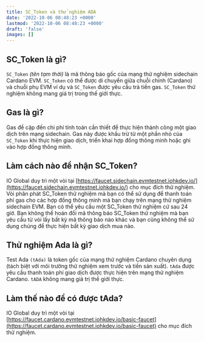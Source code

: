 ```yaml
---
title: SC_Token và thử nghiệm ADA
date: '2022-10-06 08:48:23 +0000'
lastmod: '2022-10-06 08:48:23 +0000'
draft: 'false'
images: []
---
```


## SC_Token là gì?

`SC_Token` *(tên tạm thời)* là mã thông báo gốc của mạng thử nghiệm sidechain Cardano EVM. `SC_Token` có thể được di chuyển giữa chuỗi chính (Cardano) và chuỗi phụ EVM ví dụ và `SC_Token` được yêu cầu trả tiền gas. `SC_Token` thử nghiệm không mang giá trị trong thế giới thực.

## Gas là gì?

Gas đề cập đến chi phí tính toán cần thiết để thực hiện thành công một giao dịch trên mạng sidechain. Gas này được khấu trừ từ một phần nhỏ của `SC_Token` khi thực hiện giao dịch, triển khai hợp đồng thông minh hoặc ghi vào hợp đồng thông minh.

## Làm cách nào để nhận SC_Token?

IO Global duy trì một vòi tại [https://faucet.sidechain.evmtestnet.iohkdev.io/](https://faucet.sidechain.evmtestnet.iohkdev.io/) cho mục đích thử nghiệm. Vòi phân phát SC_Token thử nghiệm mà bạn có thể sử dụng để thanh toán phí gas cho các hợp đồng thông minh mà bạn chạy trên mạng thử nghiệm sidechain EVM. Bạn có thể yêu cầu một SC_Token thử nghiệm cứ sau 24 giờ. Bạn không thể hoán đổi mã thông báo SC_Token thử nghiệm mà bạn yêu cầu từ vòi lấy bất kỳ mã thông báo nào khác và bạn cũng không thể sử dụng chúng để thực hiện bất kỳ giao dịch mua nào.

## Thử nghiệm Ada là gì?

Test Ada `(tAda)` là token gốc của mạng thử nghiệm Cardano chuyên dụng (tách biệt với môi trường thử nghiệm xem trước và tiền sản xuất). `tAda` được yêu cầu thanh toán phí giao dịch được thực hiện trên mạng thử nghiệm Cardano. `tADA`  không mang giá trị thế giới thực.

## Làm thế nào để có được tAda?

IO Global duy trì một vòi tại [https://faucet.cardano.evmtestnet.iohkdev.io/basic-faucet](https://faucet.cardano.evmtestnet.iohkdev.io/basic-faucet) cho mục đích thử nghiệm.
